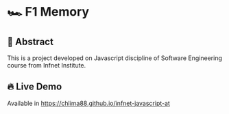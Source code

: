 # 🏎️ F1 Memory

## 📣 Abstract

This is a project developed on Javascript discipline of Software Engineering course from Infnet Institute.

## 🔥 Live Demo

Available in https://chlima88.github.io/infnet-javascript-at
